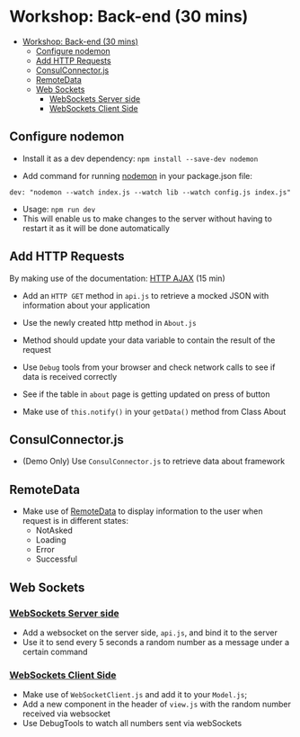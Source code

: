# Workshop: Back-end (30 mins)
- [Workshop: Back-end (30 mins)](#workshop-back-end-30-mins)
  - [Configure nodemon](#configure-nodemon)
  - [Add HTTP Requests](#add-http-requests)
  - [ConsulConnector.js](#consulconnectorjs)
  - [RemoteData](#remotedata)
  - [Web Sockets](#web-sockets)
    - [WebSockets Server side](#websockets-server-side)
    - [WebSockets Client Side](#websockets-client-side)
  
## Configure nodemon
* Install it as a dev dependency: `npm install --save-dev nodemon`
  
* Add command for running [nodemon](https://nodemon.io/) in your package.json file: 
```
dev: "nodemon --watch index.js --watch lib --watch config.js index.js"
```
* Usage: `npm run dev`
* This will enable us to make changes to the server without having to restart it as it will be done automatically

## Add HTTP Requests 
By making use of the documentation: [HTTP AJAX](https://github.com/AliceO2Group/WebUi/blob/dev/Framework/docs/guide/async-calls.md#frontend---async-calls-ajax) (15 min)  

* Add an `HTTP GET` method in `api.js` to retrieve a mocked JSON with information about your application
* Use the newly created http method in `About.js`
* Method should update your data variable to contain the result of the request
* Use `Debug` tools from your browser and check network calls to see if data is received correctly

* See if the table in `about` page is getting updated on press of button
* Make use of `this.notify()` in your `getData()` method from Class About
  
## ConsulConnector.js
* (Demo Only) Use `ConsulConnector.js` to retrieve data about framework

## RemoteData
* Make use of [RemoteData](https://github.com/AliceO2Group/WebUi/blob/dev/Framework/docs/guide/async-calls.md#remotedata) to display information to the user when request is in different states:
  * NotAsked
  * Loading
  * Error
  * Successful

## Web Sockets
### [WebSockets Server side](https://github.com/AliceO2Group/WebUi/blob/dev/Framework/docs/guide/websockets.md#backend---websocket-module)
* Add a websocket on the server side, `api.js`, and bind it to the server
* Use it to send every 5 seconds a random number as a message under a certain command

### [WebSockets Client Side](https://github.com/AliceO2Group/WebUi/blob/dev/Framework/docs/guide/websocket-client.md#frontend---websocket-client)
* Make use of `WebSocketClient.js` and add it to your `Model.js`;
* Add a new component in the header of `view.js` with the random number received via websocket
* Use DebugTools to watch all numbers sent via webSockets